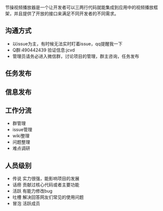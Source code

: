 节操视频播放器是一个让开发者可以三两行代码就能集成到应用中的视频播放框架，并且提供了开放的接口来满足不同开发者的不同需求。

## 沟通方式
* 以issue为主，有时候无法实时盯着issue，qq提醒我一下
* Q群:490442439 验证信息:jcvd
* 管理员请务必进入微信群，讨论项目的管理，群主咨询，任务发布

## 任务发布

## 信息发布

## 工作分流

* 群管理
* issue管理
* wiki整理
* 问题整理
* 难点调研

## 人员级别

* 传说 实力很强，能影响项目的发展
* 话痨 贡献过核心代码或者主要功能
* 活跃 有能力修改bug
* 吐槽 解决回答网友们常见的使用问题
* 冒泡 活跃成员

